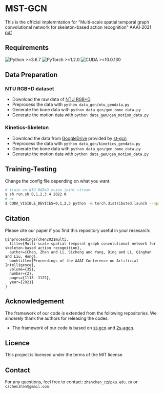 # MST-GCN
This is the official implemntation for "Multi-scale spatial temporal graph convolutional network for skeleton-based action recognition" AAAI-2021 [pdf](https://www.aaai.org/AAAI21Papers/AAAI-5287.ChenZ.pdf)

## Requirements
  ![Python >=3.6.7](https://img.shields.io/badge/Python->=3.6.7-yellow.svg)    ![PyTorch >=1.2.0](https://img.shields.io/badge/PyTorch->=1.2.0-blue.svg)     ![CUDA >=10.0.130](https://img.shields.io/badge/CUDA->=10.0.130-blue.svg)

## Data Preparation
### NTU RGB+D dataset
- Download the raw data of [NTU RGB+D](https://rose1.ntu.edu.sg/dataset/actionRecognition/).
- Preprocess the data with `python data_gen/ntu_gendata.py`
- Generate the bone data with `python data_gen/gen_bone_data.py`
- Generate the motion data with `python data_gen/gen_motion_data.py`
### Kinetics-Skeleton
- Download the data from [GoogleDrive](https://drive.google.com/drive/folders/1SPQ6FmFsjGg3f59uCWfdUWI-5HJM_YhZ) provided by [st-gcn](https://github.com/yysijie/st-gcn)
- Preprocess the data with `python data_gen/kinetics_gendata.py`
- Generate the bone data with `python data_gen/gen_bone_data.py`
- Generate the motion data with `python data_gen/gen_motion_data.py`

## Training-Testing
Change the config file depending on what you want.

```bash
# train on NTU RGB+D xview joint stream
$ sh run.sh 0,1,2,3 4 2022 0
# or
$ CUDA_VISIBLE_DEVICES=0,1,2,3 python -m torch.distributed.launch --nproc_per_node=4 --master_port=2022 main.py --config config/ntu/train_joint_amstgcn_ntu.yaml
```

## Citation
Please cite our paper if you find this repository useful in your resesarch:

```
@inproceedings{chen2021multi,
  title={Multi-scale spatial temporal graph convolutional network for skeleton-based action recognition},
  author={Chen, Zhan and Li, Sicheng and Yang, Bing and Li, Qinghan and Liu, Hong},
  booktitle={Proceedings of the AAAI Conference on Artificial Intelligence},
  volume={35},
  number={2},
  pages={1113--1122},
  year={2021}
}
```

## Acknowledgement
The framework of our code is extended from the following repositories. We sincerely thank the authors for releasing the codes.
- The framework of our code is based on [st-gcn](https://github.com/yysijie/st-gcn) and [2s-agcn](https://github.com/lshiwjx/2s-AGCN).

## Licence

This project is licensed under the terms of the MIT license.

## Contact
For any questions, feel free to contact: `zhanchen_cz@pku.edu.cn` or `czchenzhan@gmail.com`
